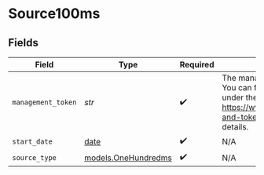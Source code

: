 # Source100ms


## Fields

| Field                                                                                                                                                                                                                                                                                            | Type                                                                                                                                                                                                                                                                                             | Required                                                                                                                                                                                                                                                                                         | Description                                                                                                                                                                                                                                                                                      |
| ------------------------------------------------------------------------------------------------------------------------------------------------------------------------------------------------------------------------------------------------------------------------------------------------ | ------------------------------------------------------------------------------------------------------------------------------------------------------------------------------------------------------------------------------------------------------------------------------------------------ | ------------------------------------------------------------------------------------------------------------------------------------------------------------------------------------------------------------------------------------------------------------------------------------------------ | ------------------------------------------------------------------------------------------------------------------------------------------------------------------------------------------------------------------------------------------------------------------------------------------------ |
| `management_token`                                                                                                                                                                                                                                                                               | *str*                                                                                                                                                                                                                                                                                            | :heavy_check_mark:                                                                                                                                                                                                                                                                               | The management token used for authenticating API requests. You can find or generate this token in your 100ms dashboard under the API section. Refer to the documentation at https://www.100ms.live/docs/concepts/v2/concepts/security-and-tokens#management-token-for-rest-api for more details. |
| `start_date`                                                                                                                                                                                                                                                                                     | [date](https://docs.python.org/3/library/datetime.html#date-objects)                                                                                                                                                                                                                             | :heavy_check_mark:                                                                                                                                                                                                                                                                               | N/A                                                                                                                                                                                                                                                                                              |
| `source_type`                                                                                                                                                                                                                                                                                    | [models.OneHundredms](../models/onehundredms.md)                                                                                                                                                                                                                                                 | :heavy_check_mark:                                                                                                                                                                                                                                                                               | N/A                                                                                                                                                                                                                                                                                              |